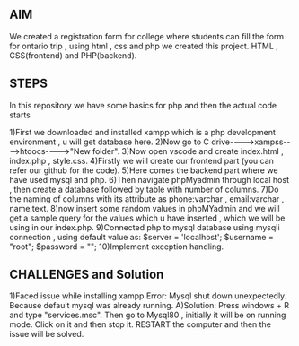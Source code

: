 ## AIM
We created a registration form for college where students can fill the form for ontario trip , using html , css and php we created this project. HTML , CSS(frontend) and PHP(backend).

## STEPS
In this repository we have some basics for php and then the actual code starts

1)First we downloaded and installed xampp which is a php development environment , u will get database here.
2)Now go to C drive---->xampss---->htdocs---->"New folder".
3)Now open vscode and create index.html , index.php , style.css.
4)Firstly we will create our frontend part (you can refer our github for the code).
5)Here comes the backend part where we have used mysql and php.
6)Then navigate phpMyadmin through local host , then create a database followed by table with number of columns.
7)Do the naming of columns with its attribute as phone:varchar , email:varchar , name:text.
8)now insert some random values in phpMYadmin and we will get a sample query for the values which u have inserted , which we will be using in our index.php.
9)Connected php to mysql database using mysqli connection , using default value as:
$server = 'localhost';
$username = "root";
$password = "";
10)Implement exception handling.

## CHALLENGES and Solution
1)Faced issue while installing xampp.Error: Mysql shut down unexpectedly. Because default mysql was already running. 
A)Solution: Press windows + R and type "services.msc". 
Then go to Mysql80 , initially it will be on running mode.
Click on it and then stop it.
RESTART the computer and then the issue will be solved.
